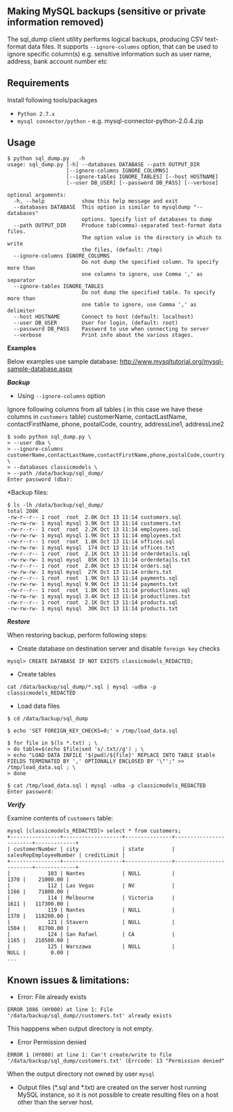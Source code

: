 ## Making MySQL backups (sensitive or private information removed)

The sql_dump client utility performs logical backups, producing CSV text-format data files. It supports `--ignore-columns` option, that can be used to ignore specific column(s) e.g. sensitive information such as user name, address, bank account number etc 

## Requirements
Install following tools/packages
* `Python 2.7.x`
* `mysql connector/python` - e.g. mysql-connector-python-2.0.4.zip

## Usage
```
$ python sql_dump.py   -h
usage: sql_dump.py [-h] --databases DATABASE --path OUTPUT_DIR
                   [--ignore-columns IGNORE_COLUMNS]
                   [--ignore-tables IGNORE_TABLES] [--host HOSTNAME]
                   [--user DB_USER] [--password DB_PASS] [--verbose]

optional arguments:
  -h, --help            show this help message and exit
  --databases DATABASE  This option is similar to mysqldump "--databases"
                        options. Specify list of databases to dump
  --path OUTPUT_DIR     Produce tab(comma)-separated text-format data files.
                        The option value is the directory in which to write
                        the files, (default: /tmp)
  --ignore-columns IGNORE_COLUMNS
                        Do not dump the specified column. To specify more than
                        one columns to ignore, use Comma ',' as separator
  --ignore-tables IGNORE_TABLES
                        Do not dump the specified table. To specify more than
                        one table to ignore, use Comma ',' as delimiter
  --host HOSTNAME       Connect to host (default: localhost)
  --user DB_USER        User for login, (default: root)
  --password DB_PASS    Password to use when connecting to server
  --verbose             Print info about the various stages.

```

**Examples**

Below examples use sample database: http://www.mysqltutorial.org/mysql-sample-database.aspx

***Backup***

* Using `--ignore-columns` option

Ignore following columns from all tables ( in this case we have these columns in `customers` table)
customerName, contactLastName, contactFirstName, phone, postalCode, country, addressLine1, addressLine2 

```
$ sudo python sql_dump.py \
> --user dba \
> --ignore-columns customerName,contactLastName,contactFirstName,phone,postalCode,country,addressLine1,addressLine2 \
> --databases classicmodels \
> --path /data/backup/sql_dump/
Enter password (dba):

```
*Backup files:
```
$ ls -lh /data/backup/sql_dump/
total 208K
-rw-r--r-- 1 root  root  2.0K Oct 13 11:14 customers.sql
-rw-rw-rw- 1 mysql mysql 3.9K Oct 13 11:14 customers.txt
-rw-r--r-- 1 root  root  2.2K Oct 13 11:14 employees.sql
-rw-rw-rw- 1 mysql mysql 1.9K Oct 13 11:14 employees.txt
-rw-r--r-- 1 root  root  1.8K Oct 13 11:14 offices.sql
-rw-rw-rw- 1 mysql mysql  174 Oct 13 11:14 offices.txt
-rw-r--r-- 1 root  root  2.1K Oct 13 11:14 orderdetails.sql
-rw-rw-rw- 1 mysql mysql  85K Oct 13 11:14 orderdetails.txt
-rw-r--r-- 1 root  root  2.0K Oct 13 11:14 orders.sql
-rw-rw-rw- 1 mysql mysql  27K Oct 13 11:14 orders.txt
-rw-r--r-- 1 root  root  1.9K Oct 13 11:14 payments.sql
-rw-rw-rw- 1 mysql mysql 9.9K Oct 13 11:14 payments.txt
-rw-r--r-- 1 root  root  1.8K Oct 13 11:14 productlines.sql
-rw-rw-rw- 1 mysql mysql 3.4K Oct 13 11:14 productlines.txt
-rw-r--r-- 1 root  root  2.1K Oct 13 11:14 products.sql
-rw-rw-rw- 1 mysql mysql  30K Oct 13 11:14 products.txt
```
***Restore***

When restoring backup, perform following steps:
* Create database on destination server and disable `foreign key` checks
```
mysql> CREATE DATABASE IF NOT EXISTS classicmodels_REDACTED;
```
* Create tables 
```
cat /data/backup/sql_dump/*.sql | mysql -udba -p classicmodels_REDACTED
```
* Load data files
```
$ cd /data/backup/sql_dump

$ echo 'SET FOREIGN_KEY_CHECKS=0;' > /tmp/load_data.sql

$ for file in $(ls *.txt) ; \
> do table=$(echo $file|sed 's/.txt//g') ; \
> echo "LOAD DATA INFILE '$(pwd)/${file}' REPLACE INTO TABLE $table FIELDS TERMINATED BY ',' OPTIONALLY ENCLOSED BY '\"';" >> /tmp/load_data.sql ; \
> done

$ cat /tmp/load_data.sql | mysql -udba -p classicmodels_REDACTED
Enter password:
```

***Verify***

Examine contents of `customers` table:
```
mysql [classicmodels_REDACTED]> select * from customers;
+----------------+-------------------+---------------+------------------------+-------------+
| customerNumber | city              | state         | salesRepEmployeeNumber | creditLimit |
+----------------+-------------------+---------------+------------------------+-------------+
|            103 | Nantes            | NULL          |                   1370 |    21000.00 |
|            112 | Las Vegas         | NV            |                   1166 |    71800.00 |
|            114 | Melbourne         | Victoria      |                   1611 |   117300.00 |
|            119 | Nantes            | NULL          |                   1370 |   118200.00 |
|            121 | Stavern           | NULL          |                   1504 |    81700.00 |
|            124 | San Rafael        | CA            |                   1165 |   210500.00 |
|            125 | Warszawa          | NULL          |                   NULL |        0.00 |
...
```

## Known issues & limitations:
* Error: File already exists
```
ERROR 1086 (HY000) at line 1: File '/data/backup/sql_dump//customers.txt' already exists
```
This happpens when output directory is not empty.
* Error Permission denied
```
ERROR 1 (HY000) at line 1: Can't create/write to file '/data/backup/sql_dump/customers.txt' (Errcode: 13 "Permission denied"
```
When the output directory not owned by user `mysql`
* Output files (*.sql and *.txt) are created on the server host running MySQL instance, so it is not possible to create resulting files on a host other than the server host.
